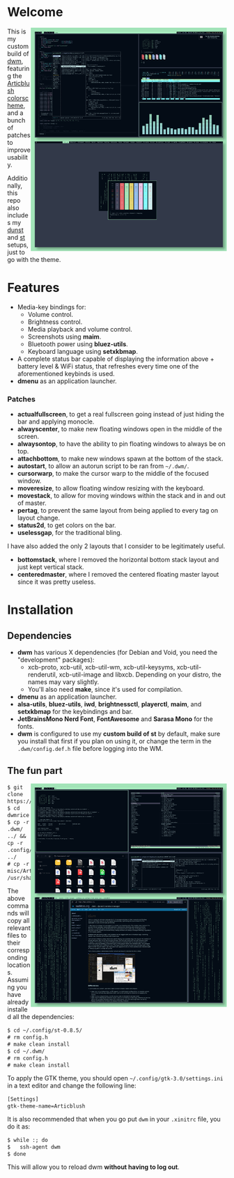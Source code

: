 # Welcome
<img src="./.gitignore/dwmarticblush.png" align="right" width="450px">

This is my custom build of [dwm](https://dwm.suckless.org/), featuring the [Articblush colorscheme](https://github.com/articblush), and a bunch of patches to improve usability.

Additionally, this repo also includes my [dunst](https://github.com/dunst-project/dunst) and [st](https://st.suckless.org/) setups, just to go with the theme.

# Features
- Media-key bindings for:
  - Volume control.
  - Brightness control.
  - Media playback and volume control.
  - Screenshots using **maim**.
  - Bluetooth power using **bluez-utils**.
  - Keyboard language using **setxkbmap**.
- A complete status bar capable of displaying the information above + battery level & WiFi status, that refreshes every time one of the aforementioned keybinds is used.
- **dmenu** as an application launcher.


### Patches
- **actualfullscreen**, to get a real fullscreen going instead of just hiding the bar and applying monocle.
- **alwayscenter**, to make new floating windows open in the middle of the screen.
- **alwaysontop**, to have the ability to pin floating windows to always be on top.
- **attachbottom**, to make new windows spawn at the bottom of the stack.
- **autostart**, to allow an autorun script to be ran from `~/.dwm/`.
- **cursorwarp**, to make the cursor warp to the middle of the focused window.
- **moveresize**, to allow floating window resizing with the keyboard.
- **movestack**, to allow for moving windows within the stack and in and out of master.
- **pertag**, to prevent the same layout from being applied to every tag on layout change.
- **status2d**, to get colors on the bar.
- **uselessgap**, for the traditional bling.

I have also added the only 2 layouts that I consider to be legitimately useful.
- **bottomstack**, where I removed the horizontal bottom stack layout and just kept vertical stack.
- **centeredmaster**, where I removed the centered floating master layout since it was pretty useless.

# Installation
## Dependencies
- **dwm** has various X dependencies (for Debian and Void, you need the "development" packages):
  - xcb-proto, xcb-util, xcb-util-wm, xcb-util-keysyms, xcb-util-renderutil, xcb-util-image and libxcb. Depending on your distro, the names may vary slightly. 
  - You'll also need **make**, since it's used for compilation.
- **dmenu** as an application launcher.
- **alsa-utils**, **bluez-utils**, **iwd**, **brightnessctl**, **playerctl**, **maim**, and **setxkbmap** for the keybindings and bar.
- **JetBrainsMono Nerd Font**, **FontAwesome** and **Sarasa Mono** for the fonts.
- **dwm** is configured to use my **custom build of st** by default, make sure you install that first if you plan on using it, or change the term in the `.dwm/config.def.h` file before logging into the WM.
## The fun part
<img src="./.gitignore/secondarydisplay.png" align="right" width="450px">

```
$ git clone https://github.com/Gwynsav/dwmrice.git
$ cd dwmrice
$ cp -r .dwm/ ../ && cp -r .config/ ../
# cp -r misc/Articblush/ /usr/share/themes/
```
The above commands will copy all relevant files to their corresponding locations. 
Assuming you have already installed all the dependencies:
```
$ cd ~/.config/st-0.8.5/
# rm config.h
# make clean install
$ cd ~/.dwm/
# rm config.h
# make clean install
```
To apply the GTK theme, you should open `~/.config/gtk-3.0/settings.ini` in a text editor and change the following line:
```
[Settings]
gtk-theme-name=Articblush
```

It is also recommended that when you go put `dwm` in your `.xinitrc` file, you do it as:
```
$ while :; do
$   ssh-agent dwm
$ done
```
This will allow you to reload dwm **without having to log out**.
